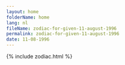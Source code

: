 ```yaml
---
layout: home
folderName: home
lang: nl
fileName: zodiac-for-given-11-august-1996
permalink: zodiac-for-given-11-august-1996
date: 11-08-1996
---
```

{% include zodiac.html %}
